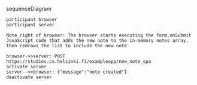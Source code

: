 sequenceDiagram

    participant browser
    participant server

    Note right of browser: The browser starts executing the form.onSubmit JavaScript code that adds the new note to the in-memory notes array, then redraws the list to include the new note
    
    browser->>server: POST https://studies.cs.helsinki.fi/exampleapp/new_note_spa
    activate server
    server-->>browser: {"message":"note created"}
    deactivate server